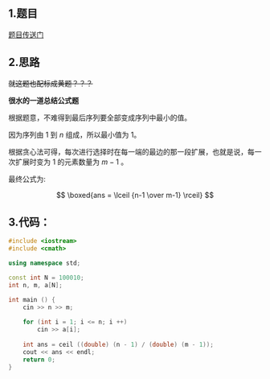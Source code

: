 ## 1.题目

[题目传送门](https://www.luogu.com.cn/problem/AT4160)

## 2.思路

~~就这题也配标成黄题？？？~~

**很水的一道总结公式题**

根据题意，不难得到最后序列要全部变成序列中最小的值。

因为序列由 $1$ 到 $n$ 组成，所以最小值为 $1$。

根据贪心法可得，每次进行选择时在每一端的最边的那一段扩展，也就是说，每一次扩展时变为 $1$ 的元素数量为 $m-1$ 。

最终公式为:

$$
\boxed{ans = \lceil {n-1 \over m-1} \rceil}
$$

## 3.代码：

```cpp
#include <iostream>
#include <cmath>

using namespace std;

const int N = 100010;
int n, m, a[N];

int main () {
	cin >> n >> m;
	
	for (int i = 1; i <= n; i ++)
		cin >> a[i];
		
	int ans = ceil ((double) (n - 1) / (double) (m - 1));
	cout << ans << endl;	
	return 0;
}
```
